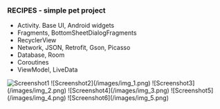 ### RECIPES - simple pet project 


- Activity. Base UI, Android widgets
- Fragments, BottomSheetDialogFragments
- RecyclerView
- Network, JSON, Retrofit, Gson, Picasso
- Database, Room
- Coroutines
- ViewModel, LiveData

<img alt="Screenshot1" height="100" src="/images/img.png" width="100"/>
![Screenshot2](/images/img_1.png)
![Screenshot3](/images/img_2.png)
![Screenshot4](/images/img_3.png)
![Screenshot5](/images/img_4.png)
![Screenshot6](/images/img_5.png)